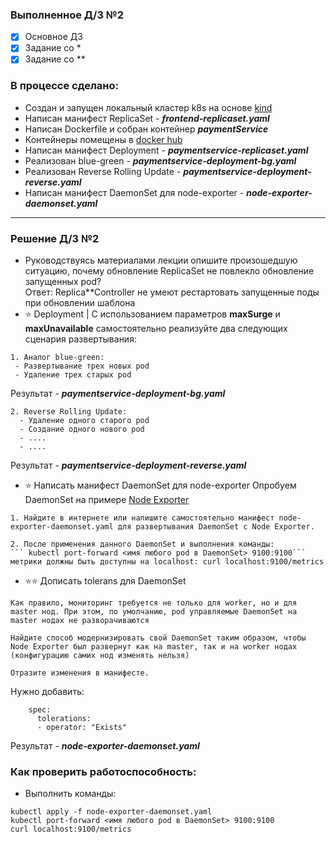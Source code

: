 ### Выполненное Д/З №2

 - [x] Основное ДЗ
 - [x] Задание со *
 - [x] Задание со **

### В процессе сделано:
- Создан и запущен локальный кластер k8s на основе [kind](https://kind.sigs.k8s.io/docs/user/quick-start/) 
- Написан манифест ReplicaSet - ***frontend-replicaset.yaml***
- Написан Dockerfile и собран контейнер ***paymentService***
- Контейнеры помещены в [docker hub](https://hub.docker.com/repository/docker/linarnadyrov/paymentservice) 
- Написан манифест Deployment - ***paymentservice-replicaset.yaml***
- Реализован blue-green - ***paymentservice-deployment-bg.yaml***
- Реализован Reverse Rolling Update - ***paymentservice-deployment-reverse.yaml***
- Написан манифест DaemonSet для node-exporter - ***node-exporter-daemonset.yaml***

---

### Решение Д/З №2

- Руководствуясь материалами лекции опишите произошедшую ситуацию, почему обновление ReplicaSet не повлекло обновление запущенных pod? \
Ответ: 
Replica**Controller не умеют рестартовать запущенные поды при обновлении шаблона
- ⭐ Deployment | С использованием параметров **maxSurge** и **maxUnavailable** самостоятельно реализуйте два следующих сценария развертывания:
```
1. Аналог blue-green:
 - Развертывание трех новых pod
 - Удаление трех старых pod
```
Результат - ***paymentservice-deployment-bg.yaml***
```
2. Reverse Rolling Update:
  - Удаление одного старого pod
  - Создание одного нового pod 
  - ....
  - ....
```
Результат - ***paymentservice-deployment-reverse.yaml***
- ⭐ Написать манифест DaemonSet для node-exporter
Опробуем DaemonSet на примере [Node Exporter](https://github.com/prometheus/node_exporter)
```
1. Найдите в интернете или напишите самостоятельно манифест node-exporter-daemonset.yaml для развертывания DaemonSet с Node Exporter.
```
```
2. После применения данного DaemonSet и выполнения команды:
``` kubectl port-forward <имя любого pod в DaemonSet> 9100:9100``` метрики должны быть доступны на localhost: curl localhost:9100/metrics
```

- ⭐⭐ Дописать tolerans для DaemonSet 
``` 
Как правило, мониторинг требуется не только для worker, но и для master нод. При этом, по умолчанию, pod управляемые DaemonSet на master нодах не разворачиваются 
```
``` 
Найдите способ модернизировать свой DaemonSet таким образом, чтобы Node Exporter был развернут как на master, так и на worker нодах (конфигурацию самих нод изменять нельзя) 
```
``` 
Отразите изменения в манифесте.
```
Нужно добавить: 
```
    spec:
      tolerations:
      - operator: "Exists"
```
Результат - ***node-exporter-daemonset.yaml***


### Как проверить работоспособность:

 - Выполнить команды:
  ```
  kubectl apply -f node-exporter-daemonset.yaml 
  kubectl port-forward <имя любого pod в DaemonSet> 9100:9100
  curl localhost:9100/metrics
  ```


